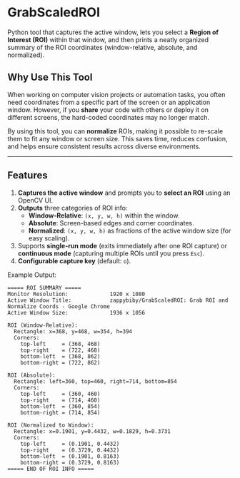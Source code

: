 # GrabScaledROI

Python tool that captures the active window, lets you select a **Region of Interest (ROI)** within that window, and then prints a neatly organized summary of the ROI coordinates (window-relative, absolute, and normalized).

## Why Use This Tool

When working on computer vision projects or automation tasks, you often need coordinates from a specific part of the screen or an application window. However, if you **share** your code with others or deploy it on different screens, the hard-coded coordinates may no longer match. 

By using this tool, you can **normalize** ROIs, making it possible to re-scale them to fit any window or screen size. This saves time, reduces confusion, and helps ensure consistent results across diverse environments.

---

## Features

1. **Captures the active window** and prompts you to **select an ROI** using an OpenCV UI.  
2. **Outputs** three categories of ROI info:
   - **Window-Relative**: `(x, y, w, h)` within the window.  
   - **Absolute**: Screen-based edges and corner coordinates.  
   - **Normalized**: `(x, y, w, h)` as fractions of the active window size (for easy scaling).  
3. Supports **single-run mode** (exits immediately after one ROI capture) or **continuous mode** (capturing multiple ROIs until you press `Esc`).  
4. **Configurable capture key** (default: `o`).

Example Output:
```
===== ROI SUMMARY =====
Monitor Resolution:             1920 x 1080
Active Window Title:            zappybiby/GrabScaledROI: Grab ROI and Normalize Coords - Google Chrome
Active Window Size:             1936 x 1056

ROI (Window-Relative):
  Rectangle: x=368, y=468, w=354, h=394
  Corners:
    top-left     = (368, 468)
    top-right    = (722, 468)
    bottom-left  = (368, 862)
    bottom-right = (722, 862)

ROI (Absolute):
  Rectangle: left=360, top=460, right=714, bottom=854
  Corners:
    top-left     = (360, 460)
    top-right    = (714, 460)
    bottom-left  = (360, 854)
    bottom-right = (714, 854)

ROI (Normalized to Window):
  Rectangle: x=0.1901, y=0.4432, w=0.1829, h=0.3731
  Corners:
    top-left     = (0.1901, 0.4432)
    top-right    = (0.3729, 0.4432)
    bottom-left  = (0.1901, 0.8163)
    bottom-right = (0.3729, 0.8163)
===== END OF ROI INFO =====
```
